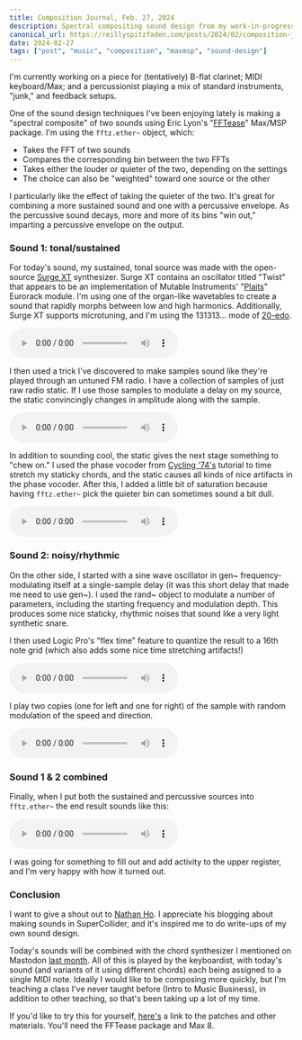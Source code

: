 ```yaml
---
title: Composition Journal, Feb. 27, 2024
description: Spectral compositing sound design from my work-in-progress "Forget your name"
canonical_url: https://reillyspitzfaden.com/posts/2024/02/composition-journal/
date: 2024-02-27
tags: ["post", "music", "composition", "maxmsp", "sound-design"]
---
```


I\'m currently working on a piece for (tentatively) B-flat clarinet; MIDI keyboard/Max; and a percussionist playing a mix of standard instruments, \"junk,\" and feedback setups.

One of the sound design techniques I\'ve been enjoying lately is making a \"spectral composite\" of two sounds using Eric Lyon\'s \"[FFTease](https://github.com/ericlyon/FFTease3.0-MaxMSP)\" Max/MSP package. I\'m using the `fftz.ether~` object, which:

-   Takes the FFT of two sounds
-   Compares the corresponding bin between the two FFTs
-   Takes either the louder or quieter of the two, depending on the settings
-   The choice can also be \"weighted\" toward one source or the other

I particularly like the effect of taking the quieter of the two. It\'s great for combining a more sustained sound and one with a percussive envelope. As the percussive sound decays, more and more of its bins \"win out,\" imparting a percussive envelope on the output.

### Sound 1: tonal/sustained

For today\'s sound, my sustained, tonal source was made with the open-source [Surge XT](https://surge-synthesizer.github.io) synthesizer. Surge XT contains an oscillator titled \"Twist\" that appears to be an implementation of Mutable Instruments\' \"[Plaits](https://pichenettes.github.io/mutable-instruments-documentation/modules/plaits/)\" Eurorack module. I\'m using one of the organ-like wavetables to create a sound that rapidly morphs between low and high harmonics. Additionally, Surge XT supports microtuning, and I\'m using the 131313\... mode of [20-edo](https://en.xen.wiki/w/20edo).

<audio controls>
    <source src="/media/blog/2024/02/plaits_organ_rand_sweeps_2.mp3" type="audio/mp3">
</audio>

I then used a trick I\'ve discovered to make samples sound like they\'re played through an untuned FM radio. I have a collection of samples of just raw radio static. If I use those samples to modulate a delay on my source, the static convincingly changes in amplitude along with the sample.

<audio controls>
    <source src="/media/blog/2024/02/radio_synth_fft.mp3" type="audio/mp3">
</audio>

In addition to sounding cool, the static gives the next stage something to \"chew on.\" I used the phase vocoder from [Cycling \'74\'s](https://cycling74.com/tutorials/the-phase-vocoder-–-part-i) tutorial to time stretch my staticky chords, and the static causes all kinds of nice artifacts in the phase vocoder. After this, I added a little bit of saturation because having `fftz.ether~` pick the quieter bin can sometimes sound a bit dull.

<audio controls>
    <source src="/media/blog/2024/02/radio_synth_fft_pvoc.mp3" type="audio/mp3">
</audio>

### Sound 2: noisy/rhythmic

On the other side, I started with a sine wave oscillator in gen\~ frequency-modulating itself at a single-sample delay (it was this short delay that made me need to use gen\~). I used the rand\~ object to modulate a number of parameters, including the starting frequency and modulation depth. This produces some nice staticky, rhythmic noises that sound like a very light synthetic snare.

I then used Logic Pro\'s \"flex time\" feature to quantize the result to a 16th note grid (which also adds some nice time stretching artifacts!)

<audio controls>
    <source src="/media/blog/2024/02/fm-fb-osc-rand_bip.7.mp3" type="audio/mp3">
</audio>

I play two copies (one for left and one for right) of the sample with random modulation of the speed and direction.

<audio controls>
    <source src="/media/blog/2024/02/fm-fb-osc-rand_bip.7_proc.mp3" type="audio/mp3">
</audio>

### Sound 1 & 2 combined

Finally, when I put both the sustained and percussive sources into `fftz.ether~` the end result sounds like this:

<audio controls>
    <source src="/media/blog/2024/02/spectral_composite_dry.mp3" type="audio/mp3">
</audio>

I was going for something to fill out and add activity to the upper register, and I\'m very happy with how it turned out.

### Conclusion

I want to give a shout out to [Nathan Ho](https://nathan.ho.name/archive.html). I appreciate his blogging about making sounds in SuperCollider, and it\'s inspired me to do write-ups of my own sound design.

Today\'s sounds will be combined with the chord synthesizer I mentioned on Mastodon [last month](https://hachyderm.io/@reillypascal/111773037885275169). All of this is played by the keyboardist, with today\'s sound (and variants of it using different chords) each being assigned to a single MIDI note. Ideally I would like to be composing more quickly, but I\'m teaching a class I\'ve never taught before (Intro to Music Business), in addition to other teaching, so that\'s been taking up a lot of my time.

If you\'d like to try this for yourself, [here\'s](https://mega.nz/folder/cLVzHCBZ#SVlAyRb0RPL7sUwnXfke8A) a link to the patches and other materials. You\'ll need the FFTease package and Max 8.